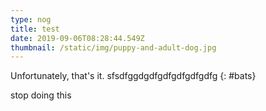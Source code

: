 ```yaml
---
type: nog
title: test
date: 2019-09-06T08:28:44.549Z
thumbnail: /static/img/puppy-and-adult-dog.jpg
---
```


Unfortunately, that's it.
sfsdfggdgdfgdfgdfgdfgdfg
{: #bats}
<p class="how">stop doing this </p>